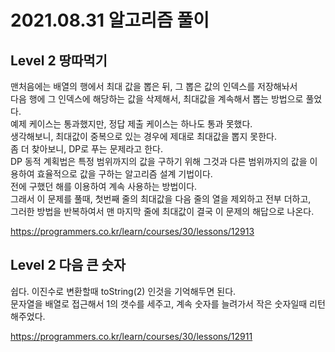 # 2021.08.31 알고리즘 풀이

## Level 2 땅따먹기

맨처음에는 배열의 행에서 최대 값을 뽑은 뒤, 그 뽑은 값의 인덱스를 저장해놔서\
다음 행에 그 인덱스에 해당하는 값을 삭제해서, 최대값을 계속해서 뽑는 방법으로 풀었다.\
예제 케이스는 통과했지만, 정답 제출 케이스는 하나도 통과 못했다.\
생각해보니, 최대값이 중복으로 있는 경우에 제대로 최대값을 뽑지 못한다.\
좀 더 찾아보니, DP로 푸는 문제라고 한다.\
DP 동적 계획법은 특정 범위까지의 값을 구하기 위해 그것과 다른 범위까지의 값을 이용하여 효율적으로 값을 구하는 알고리즘 설계 기법이다.\
전에 구했던 해를 이용하여 계속 사용하는 방법이다.\
그래서 이 문제를 풀때, 첫번째 줄의 최대값을 다음 줄의 열을 제외하고 전부 더하고,\
그러한 방법을 반복하여서 맨 마지막 줄에 최대값이 결국 이 문제의 해답으로 나온다.

https://programmers.co.kr/learn/courses/30/lessons/12913

## Level 2 다음 큰 숫자

쉽다. 이진수로 변환할때 toString(2) 인것을 기억해두면 된다.\
문자열을 배열로 접근해서 1의 갯수를 세주고, 계속 숫자를 늘려가서 작은 숫자일때 리턴 해주었다.

https://programmers.co.kr/learn/courses/30/lessons/12911
